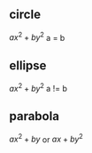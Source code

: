 ## circle
$ax^2 + by^2$
a = b
## ellipse
$ax^2 + by^2$
a != b
## parabola
$ax^2 + by$
or 
$ax + by^2$

